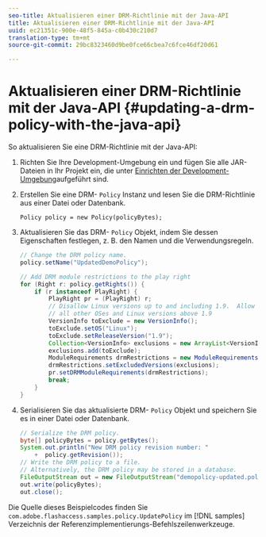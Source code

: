 ```yaml
---
seo-title: Aktualisieren einer DRM-Richtlinie mit der Java-API
title: Aktualisieren einer DRM-Richtlinie mit der Java-API
uuid: ec21351c-900e-48f5-845a-c0b430c210d7
translation-type: tm+mt
source-git-commit: 29bc8323460d9be0fce66cbea7c6fce46df20d61

---
```



# Aktualisieren einer DRM-Richtlinie mit der Java-API {#updating-a-drm-policy-with-the-java-api}

So aktualisieren Sie eine DRM-Richtlinie mit der Java-API:

1. Richten Sie Ihre Development-Umgebung ein und fügen Sie alle JAR-Dateien in Ihr Projekt ein, die unter [Einrichten der Development-Umgebung](../../protecting-content/setting-up-the-sdk/setup-dev-env.md)aufgeführt sind.
1. Erstellen Sie eine DRM- `Policy` Instanz und lesen Sie die DRM-Richtlinie aus einer Datei oder Datenbank.

   ```
   Policy policy = new Policy(policyBytes);
   ```

1. Aktualisieren Sie das DRM- `Policy` Objekt, indem Sie dessen Eigenschaften festlegen, z. B. den Namen und die Verwendungsregeln.

   ```java
   // Change the DRM policy name.  
   policy.setName("UpdatedDemoPolicy");  
   
   // Add DRM module restrictions to the play right  
   for (Right r: policy.getRights()) {  
       if (r instanceof PlayRight) {  
           PlayRight pr = (PlayRight) r;  
           // Disallow Linux versions up to and including 1.9.  Allow  
           // all other OSes and Linux versions above 1.9  
           VersionInfo toExclude = new VersionInfo();  
           toExclude.setOS("Linux");  
           toExclude.setReleaseVersion("1.9");  
           Collection<VersionInfo> exclusions = new ArrayList<VersionInfo>();  
           exclusions.add(toExclude);  
           ModuleRequirements drmRestrictions = new ModuleRequirements();  
           drmRestrictions.setExcludedVersions(exclusions);  
           pr.setDRMModuleRequirements(drmRestrictions);  
           break;  
       }  
   }
   ```

1. Serialisieren Sie das aktualisierte DRM- `Policy` Objekt und speichern Sie es in einer Datei oder Datenbank.

   ```java
   // Serialize the DRM policy.  
   byte[] policyBytes = policy.getBytes();  
   System.out.println("New DRM policy revision number: "  
       +  policy.getRevision());      
   // Write the DRM policy to a file.   
   // Alternatively, the DRM policy may be stored in a database.  
   FileOutputStream out = new FileOutputStream("demopolicy-updated.pol");  
   out.write(policyBytes);  
   out.close();
   ```

Die Quelle dieses Beispielcodes finden Sie `com.adobe.flashaccess.samples.policy.UpdatePolicy` im [!DNL samples] Verzeichnis der Referenzimplementierungs-Befehlszeilenwerkzeuge.
